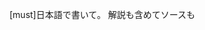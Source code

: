 <!-- I want to review in Japanese. -->
[must]日本語で書いて。
解説も含めてソースも


<!-- I want to review in Japanese. -->
